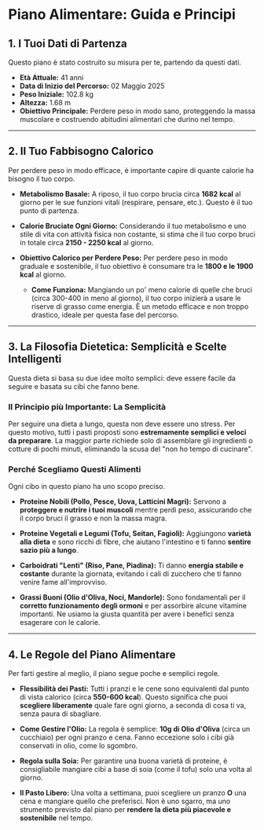 # Piano Alimentare: Guida e Principi

## 1. I Tuoi Dati di Partenza

Questo piano è stato costruito su misura per te, partendo da questi dati.

* **Età Attuale:** 41 anni
* **Data di Inizio del Percorso:** 02 Maggio 2025
* **Peso Iniziale:** 102.8 kg
* **Altezza:** 1.68 m
* **Obiettivo Principale:** Perdere peso in modo sano, proteggendo la massa muscolare e costruendo abitudini alimentari che durino nel tempo.

---

## 2. Il Tuo Fabbisogno Calorico

Per perdere peso in modo efficace, è importante capire di quante calorie ha bisogno il tuo corpo.

* **Metabolismo Basale:** A riposo, il tuo corpo brucia circa **1682 kcal** al giorno per le sue funzioni vitali (respirare, pensare, etc.). Questo è il tuo punto di partenza.

* **Calorie Bruciate Ogni Giorno:** Considerando il tuo metabolismo e uno stile di vita con attività fisica non costante, si stima che il tuo corpo bruci in totale circa **2150 - 2250 kcal** al giorno.

* **Obiettivo Calorico per Perdere Peso:** Per perdere peso in modo graduale e sostenibile, il tuo obiettivo è consumare tra le **1800 e le 1900 kcal** al giorno.
    * **Come Funziona:** Mangiando un po' meno calorie di quelle che bruci (circa 300-400 in meno al giorno), il tuo corpo inizierà a usare le riserve di grasso come energia. È un metodo efficace e non troppo drastico, ideale per questa fase del percorso.

---

## 3. La Filosofia Dietetica: Semplicità e Scelte Intelligenti

Questa dieta si basa su due idee molto semplici: deve essere facile da seguire e basata su cibi che fanno bene.

### **Il Principio più Importante: La Semplicità**

Per seguire una dieta a lungo, questa non deve essere uno stress. Per questo motivo, tutti i pasti proposti sono **estremamente semplici e veloci da preparare**. La maggior parte richiede solo di assemblare gli ingredienti o cotture di pochi minuti, eliminando la scusa del "non ho tempo di cucinare".

### **Perché Scegliamo Questi Alimenti**

Ogni cibo in questo piano ha uno scopo preciso.

* **Proteine Nobili (Pollo, Pesce, Uova, Latticini Magri):** Servono a **proteggere e nutrire i tuoi muscoli** mentre perdi peso, assicurando che il corpo bruci il grasso e non la massa magra.

* **Proteine Vegetali e Legumi (Tofu, Seitan, Fagioli):** Aggiungono **varietà alla dieta** e sono ricchi di fibre, che aiutano l'intestino e ti fanno **sentire sazio più a lungo**.

* **Carboidrati "Lenti" (Riso, Pane, Piadina):** Ti danno **energia stabile e costante** durante la giornata, evitando i cali di zucchero che ti fanno venire fame all'improvviso.

* **Grassi Buoni (Olio d'Oliva, Noci, Mandorle):** Sono fondamentali per il **corretto funzionamento degli ormoni** e per assorbire alcune vitamine importanti. Ne usiamo la giusta quantità per avere i benefici senza esagerare con le calorie.

---

## 4. Le Regole del Piano Alimentare

Per farti gestire al meglio, il piano segue poche e semplici regole.

* **Flessibilità dei Pasti:** Tutti i pranzi e le cene sono equivalenti dal punto di vista calorico (circa **550-600 kcal**). Questo significa che puoi **scegliere liberamente** quale fare ogni giorno, a seconda di cosa ti va, senza paura di sbagliare.

* **Come Gestire l'Olio:** La regola è semplice: **10g di Olio d'Oliva** (circa un cucchiaio) per ogni pranzo e cena. Fanno eccezione solo i cibi già conservati in olio, come lo sgombro.

* **Regola sulla Soia:** Per garantire una buona varietà di proteine, è consigliabile mangiare cibi a base di soia (come il tofu) solo una volta al giorno.

* **Il Pasto Libero:** Una volta a settimana, puoi scegliere un pranzo **O** una cena e mangiare quello che preferisci. Non è uno sgarro, ma uno strumento previsto dal piano per **rendere la dieta più piacevole e sostenibile** nel tempo.

